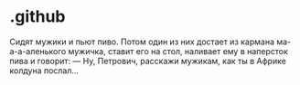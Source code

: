 # .github
Сидят мужики и пьют пиво. Потом один из них достает из кармана ма-а-а-аленького мужичка, ставит его на стол, наливает ему в наперсток пива и говорит:
— Ну, Петрович, расскажи мужикам, как ты в Африке колдуна послал...
